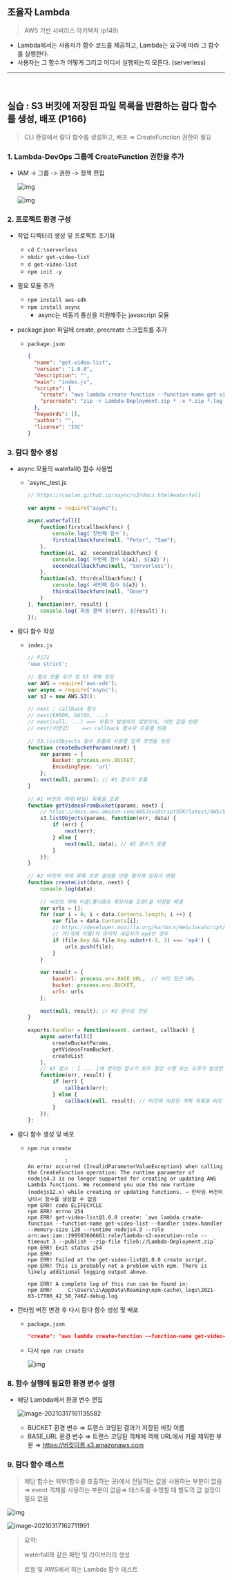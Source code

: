 ## 조율자 Lambda

> AWS 기반 서버리스 아키텍처 (p149)

- Lambda에서는 사용자가 함수 코드를 제공하고, Lambda는 요구에 따라 그 함수를 실행한다.
- 사용자는 그 함수가 어떻게 그리고 어디서 실행되는지 모른다. (serverless)



---

<br/>

## 실습 : S3 버킷에 저장된 파일 목록을 반환하는 람다 함수를 생성, 배포 (P166)

> CLI 환경에서 람다 함수를 생성하고, 배포 ⇒ CreateFunction 권한이 필요

### 1. Lambda-DevOps 그룹에 CreateFunction 권한을 추가

- IAM -> 그룹 -> 권한 -> 정책 편집

  ![img](6-lambda.assets/af2hjcI_IW4o1e7IDX4tAZuj0h2Xodaxxd-8FF3ZHh9TP-uCv0y1FPdrQ9UfKqlY5c8fHiDUb1KEjutIWrDz1YPOhvlyoTGmi9oExwjD-XDRB7s5oNMcT85n2mkykNzT4hTtIL-s)

  ![img](6-lambda.assets/_oQwwgc5JyXpUTlJKz25THJkegYIqmIl-azoNsOIxSsvC0x1M7HEZg589SaeHvQL38RFuG-XsQwMj4O9-O-ODsT2NkmlXpbZbqLDj-aYonNo7IoJd_piTwlwqLAgMElNNIJblSS9)

  



### 2. 프로젝트 환경 구성

- 작업 디렉터리 생성 및 프로젝트 초기화
  - `cd C:\serverless`
  - `mkdir get-video-list`
  - `d get-video-list`
  - `npm init -y`



- 필요 모듈 추가
  - `npm install aws-sdk`
  - `npm install async`
    - async는 비동기 통신을 지원해주는 javascript 모듈



- package.json 파일에 create, precreate 스크립트를 추가

  - `package.json`

    ```json
    {
      "name": "get-video-list",
      "version": "1.0.0",
      "description": "",
      "main": "index.js",
      "scripts": {
        "create": "aws lambda create-function --function-name get-vide-list --handler index.handler --memory-size 128 --runtime nodejs4.3 --role 본인의_lambda-s3-execution-role-ARN --timeout 3 --publish --zip-file fileb://Lambda-Deployment.zip",
        "precreate": "zip -r Lambda-Deployment.zip * -x *.zip *.log node_modules/aws-sdk/*"
      },
      "keywords": [],
      "author": "",
      "license": "ISC"
    }
    ```

    

### 3. 람다 함수 생성

- async 모듈의 watefall() 함수 사용법

  - `async_test.js

    ```javascript
    // https://caolan.github.io/async/v3/docs.html#waterfall
     
    var async = require("async");
     
    async.waterfall([
        function(firstcallbackfunc) {
            console.log(`첫번째 함수`);
            firstcallbackfunc(null, "Peter", "Sam");
        }, 
        function(a1, a2, secondcallbackfunc) {
            console.log(`두번째 함수 ${a1}, ${a2}`);
            secondcallbackfunc(null, "Serverless");
        }, 
        function(a3, thirdcallbackfunc) {
            console.log(`세번째 함수 ${a3}`);
            thirdcallbackfunc(null, "Done")
        }
    ], function(err, result) {
        console.log(`최종 콜백 ${err}, ${result}`);
    });
    ```

  

- 람다 함수 작성

  - `index.js`

    ```javascript
    // P172
    'use strict';
     
    // 필요 모듈 추가 및 S3 객체 생성
    var AWS = require('aws-sdk');
    var async = require('async');
    var s3 = new AWS.S3();
     
    // next : callback 함수
    // next(ERROR, DATAS, ...)
    // next(null, ...) ==> 오류가 발생하지 않았으며, 어떤 값을 반환
    // next(어떤값)    ==> callback 함수로 오류를 반환
     
    // S3.listObjects 함수 호출에 사용할 입력 포맷을 생성
    function createBucketParams(next) {
        var params = {
            Bucket: process.env.BUCKET,
            EncodingType: 'url'
        };
        next(null, params); // #1 함수가 호출
    }
     
    // #1 버킷의 객체(파일) 목록을 조회
    function getVideosFromBucket(params, next) {
        // https://docs.aws.amazon.com/AWSJavaScriptSDK/latest/AWS/S3.html#listObjects-property
        s3.listObjects(params, function(err, data) {
            if (err) {
                next(err);
            } else {
                next(null, data); // #2 함수가 호출
            }
        });
    }
     
    // #2 버킷의 객체 목록 조회 결과를 반환 형식에 맞춰서 변형
    function createList(data, next) {
        console.log(data); 
     
        // 버킷의 객체 이름(폴더명과 확장자를 포함)을 저장할 배열
        var urls = [];
        for (var i = 0; i < data.Contents.length; i ++) {
            var file = data.Contents[i];
            // https://developer.mozilla.org/ko/docs/Web/JavaScript/Reference/Global_Objects/String/substr
            // 키(객체 이름)의 마지막 세글자가 mp4인 경우 
            if (file.Key && file.Key.substr(-3, 3) === 'mp4') {
                urls.push(file);
            }
        }
     
        var result = {
            baseUrl: process.env.BASE_URL,  // 버킷 접근 URL
            bucket: process.env.BUCKET,
            urls: urls
        };
     
        next(null, result); // #3 함수로 전달
    }
     
    exports.handler = function(event, context, callback) {
        async.waterfall([ 
            createBucketParams, 
            getVideosFromBucket, 
            createList
        ], 
        // #3 함수 : [ ... ]에 정의된 함수가 모두 정상 수행 또는 오류가 발생한 경우에 호출
        function(err, result) {
            if (err) {
                callback(err);
            } else {
                callback(null, result); // 버킷에 저장된 객체 목록을 버킷 접속 주소, 버킷 ARN과 함께 반환
            }
        });
    };
    
    ```



- 람다 함수 생성 및 배포

  - `npm run create`

    ```
    			:
    An error occurred (InvalidParameterValueException) when calling the CreateFunction operation: The runtime parameter of nodejs4.3 is no longer supported for creating or updating AWS Lambda functions. We recommend you use the new runtime (nodejs12.x) while creating or updating functions. ⇒ 런타임 버전이 낮아서 함수를 생성할 수 없음
    npm ERR! code ELIFECYCLE
    npm ERR! errno 254
    npm ERR! get-video-list@1.0.0 create: `aws lambda create-function --function-name get-video-list --handler index.handler --memory-size 128 --runtime nodejs4.3 --role arn:aws:iam::199503606661:role/lambda-s3-execution-role --timeout 3 --publish --zip-file fileb://Lambda-Deployment.zip`
    npm ERR! Exit status 254
    npm ERR!
    npm ERR! Failed at the get-video-list@1.0.0 create script.
    npm ERR! This is probably not a problem with npm. There is likely additional logging output above.
    
    npm ERR! A complete log of this run can be found in:
    npm ERR!     C:\Users\i\AppData\Roaming\npm-cache\_logs\2021-03-17T06_42_58_746Z-debug.log
    ```



- 런타임 버전 변경 후 다시 람다 함수 생성 및 배포

  - `package.json`

    ```json
    "create": "aws lambda create-function --function-name get-video-list --handler index.handler --memory-size 128 --runtime nodejs12.x --role arn:aws:iam::199503606661:role/lambda-s3-execution-role --timeout 3 --publish --zip-file fileb://Lambda-Deployment.zip",
    ```

  - 다시 `npm run create`

    ![img](6-lambda.assets/VCnaoI5S-4D1dzifdUl6kP_9XF8oyul4RwZMwCpelLruRqvhyI3nZYRYpHc3bXsXVV0-4QT6c7nO1UlSphxZPuyKpSXJEsgdPKrX85jxcm0qp4M033pu3oyM_6FeC5JRTRZHh8rd)





### 8. 함수 실행에 필요한 환경 변수 설정

- 해당 Lambda에서 환경 변수 편집

  ![image-20210317161135582](6-lambda.assets/image-20210317161135582.png)

  - BUCKET 환경 변수 ⇒ 트랜스 코딩된 결과가 저장된 버킷 이름
  - BASE_URL 환경 변수 ⇒ 트랜스 코딩된 객체에 객체 URL에서 키를 제외한 부분 ⇒ https://버킷이름.s3.amazonaws.com 



### 9. 람다 함수 테스트

> 해당 함수는 외부(함수를 호출하는 곳)에서 전달하는 값을 사용하는 부분이 없음 ⇒ event 객체를 사용하는 부분이 없음⇒ 테스트를 수행할 때 별도의 값 설정이 필요 없음

![img](6-lambda.assets/_pWWEH10Pl-alw2YHwKaHDmB8SWg92dd7aXDK0yAUNFD9VA7Rxiw4I3yQCOsut9i_1bfRxxdA92aQ6uwtDaoHngahiMNHu4nZItUCZc0imtPnzPWRiAqAeMy4z6kTZ7B6J7A9szr)

![image-20210317162711991](6-lambda.assets/image-20210317162711991.png)



> 요약:
>
> waterfall와 같은 패턴 및 라이브러리 생성
>
> 로컬 및 AWS에서 하는 Lambda 함수 테스트